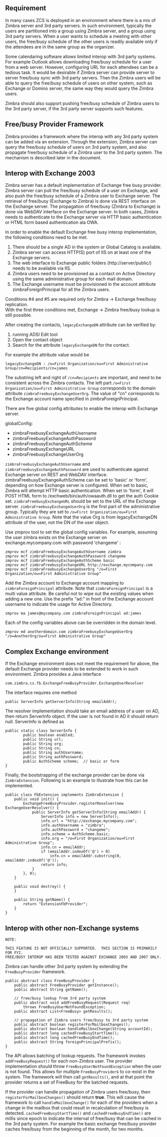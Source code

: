 Requirement
-----------

In many cases ZCS is deployed in an environment where there is a mix of
Zimbra server and 3rd party servers.  In such environment, typically the users
are partitioned into a group using Zimbra server, and a group using 3rd party
servers.  When a user wants to schedule a meeting with other users, the
free/busy schedule of the other users is readily available only if
the attendees are in the same group as the organizer.

Some calendaring software allows limited interop with 3rd party systems.  
For example Outlook allows downloading free/busy schedule for a user from
a web server.  However, configuring URL for each attendees can be a tedious
task.  It would be desirable if Zimbra server can provide server to server
free/busy sync with 3rd party servers.  Then the Zimbra users will be able to
query the free/busy schedule of users on other system, such as Exchange
or Domino server, the same way they would query the Zimbra users.

Zimbra should also support pushing free/busy schedule of Zimbra users to the
3rd party server, if the 3rd party server supports such features.

Free/busy Provider Framework
----------------------------

Zimbra provides a framework where the interop with any 3rd party system
can be added via an extension.  Through the extension, Zimbra server can
query the free/busy schedule of users on 3rd party system, and also
propagate free/busy schedule of a Zimbra user to the 3rd party system.
The mechanism is described later in the document.

Interop with Exchange 2003
--------------------------

Zimbra server has a default implementation of Exchange free busy provider.
Zimbra server can pull the free/busy schedule of a user on Exchange, and
also push the free/busy schedule of a Zimbra user to Exchange server.  The
retrieval of free/busy (Exchange to Zimbra) is done via REST interface
on the Exchange server.  The propagation of free/busy (Zimbra to Exchange)
is done via WebDAV interface on the Exchange server.  In both cases, Zimbra
needs to authenticate to the Exchange server via HTTP basic authentication
or HTML form based authentication ala OWA.

In order to enable the default Exchange free busy interop implementation,
the following conditions need to be met.

1.  There should be a single AD in the system or Global Catalog is available.
2.  Zimbra server can access HTTP(S) port of IIS on at least one of the
    Exchange servers.
3.  The web interface to Exchange public folders (http://server/public/) needs
    to be available via IIS.
4.  Zimbra users need to be provisioned as a contact on Active Directory using
    the same administrative group for each mail domain.
5.  The Exchange username must be provisioned in the account attribute
    zimbraForeignPrincipal for all the Zimbra users.

Conditions #4 and #5 are required only for Zimbra -> Exchange free/busy replication.  
With the first three conditions met, Exchange -> Zimbra free/busy lookup is still possible.

After creating the contacts, `legacyExchangeDN` attribute can be verified by:
  
1. running ADSI Edit tool
2. Open the contact object
3. Search for the attribute `legacyExchangeDN` for the contact.
  
For example the attribute value would be

    legacyExchangeDN : /o=First Organization/ou=First Administrative Group/cn=Recipients/cn=james

The substring left and right of `/cn=Recipients` are important, and need to
be consistent across the Zimbra contacts.  The left part 
`/o=First Organization/ou=First Administrative Group` corresponds to the domain
attribute `zimbraFreebusyExchangeUserOrg`.  The value of "cn" corresponds to the
Exchange account name specified in zimbraForeignPrincipal.

There are five global config attributes to enable the interop with Exchange server.

globalConfig:

  - zimbraFreebusyExchangeAuthUsername
  - zimbraFreebusyExchangeAuthPassword
  - zimbraFreebusyExchangeAuthScheme
  - zimbraFreebusyExchangeURL
  - zimbraFreebusyExchangeUserOrg

`zimbraFreebusyExchangeAuthUsername` and `zimbraFreebusyExchangeAuthPassword` are
used to authenticate against Exchange server on REST and WebDAV interface.
zimbraFreebusyExchangeAuthScheme can be set to 'basic' or 'form', depending
on how Exchange server is configured.  When set to basic, Zimbra will
attempt HTTP basic authentication.  When set to 'form', it will POST
HTML form to /exchweb/bin/auth/owaauth.dll to get the auth Cookie set.
`zimbraFreebusyExchangeURL` should be set to the URL of the Exchange server.
`zimbraFreebusyExchangeUserOrg` is the first part of the administrative group.
Typically they are set to `/o=First Organization/ou=First Administrative Group`.
Note that the value Org is from legacyExchangeDN attribute of the user,
not the DN of the user object.

Use zmprov tool to set the global config variables.  For example, assuming
the user zimbra exists on the Exchange server on exchange.mycompany.com
with password 'changeme' :

    zmprov mcf zimbraFreebusyExchangeAuthUsername zimbra
    zmprov mcf zimbraFreebusyExchangeAuthPassword changeme
    zmprov mcf zimbraFreebusyExchangeAuthScheme basic
    zmprov mcf zimbraFreebusyExchangeURL http://exchange.mycompany.com
    zmprov mcf zimbraFreebusyExchangeUserOrg "/o=First Organization/ou=First Administrative Group"

Add the Zimbra account to Exchange account mapping to `zimbraForeignPrincipal`
attribute.  Note that `zimbraForeignPrincipal` is a multi value attribute.  Be
careful not to wipe out the existing values when adding a new one.  Use the
prefix "ad:" in front of the Exchange account username to indicate the usage
for Active Directory.

    zmprov ma james@mycompany.com zimbraForeignPrincipal ad:james

Each of the config variables above can be overridden in the domain level.

    zmprov md anotherdomain.com zimbraFreebusyExchangeUserOrg "/o=AnotherOrg/ou=First Administrative Group"

Complex Exchange environment
--------------------------

If the Exchange environment does not meet the requirement for above,
the default Exchange provider needs to be extended to work in
such environment.  Zimbra provides a Java interface

    com.zimbra.cs.fb.ExchangeFreeBusyProvider.ExchangeUserResolver

The interface requires one method

    public ServerInfo getServerInfo(String emailAddr);

The resolver implementation should take an email address of a user on AD,
then return ServerInfo object.  If the user is not found in AD it should
return null.  ServerInfo is defined as

    public static class ServerInfo {
            public boolean enabled;
            public String url;
            public String org;
            public String cn;
            public String authUsername;
            public String authPassword;
            public AuthScheme scheme;  // basic or form
    }

Finally, the bootstrapping of the exchange provider can be done via
`ZimbraExtension`.  Following is an example to illustrate how this
can be implemented.

    public class FbExtension implements ZimbraExtension {
        public void init() {
            ExchangeFreeBusyProvider.registerResolver(new ExchangeUserResolver() {
                public ServerInfo getServerInfo(String emailAddr) {
                    ServerInfo info = new ServerInfo();
                    info.url = "http://exchange.mycompany.com";
                    info.authUsername = "zimbra";
                    info.authPassword = "changeme";
                    info.scheme = AuthScheme.basic;
                    info.org = "/o=First Organization/ou=First Administrative Group";
                    info.cn = emailAddr;
                    if (emailAddr.indexOf('@') > 0)
                        info.cn = emailAddr.substring(0, emailAddr.indexOf('@'));
                    return info;
                }
            }, 0);
        }

        public void destroy() {
        }

        public String getName() {
            return "ExtensionFbProvider";
        }
    }


Interop with other non-Exchange systems
---------------------------------------

````
NOTE:

THIS FEATURE IS NOT OFFICIALLY SUPPORTED.  THIS SECTION IS PRIMARILY FOR FYI.
FREE/BUSY INTEROP HAS BEEN TESTED AGAINST EXCHANGE 2003 AND 2007 ONLY.
````

Zimbra can handle other 3rd party system by extending the `FreeBusyProvider`
framework.  

    public abstract class FreeBusyProvider {
        public abstract FreeBusyProvider getInstance();
        public abstract String getName();

        // free/busy lookup from 3rd party system
        public abstract void addFreeBusyRequest(Request req)
            throws FreeBusyUserNotFoundException;
        public abstract List<FreeBusy> getResults();

        // propagation of Zimbra users free/busy to 3rd party system
        public abstract boolean registerForMailboxChanges();
        public abstract boolean handleMailboxChange(String accountId);
        public abstract long cachedFreeBusyStartTime();
        public abstract long cachedFreeBusyEndTime();
        public abstract String foreignPrincipalPrefix();
    }

The API allows batching of lookup requests.  The framework invokes
`addFreeBusyRequest()` for each non-Zimbra user.  The provider implementation
should throw `FreeBusyUserNotFoundException` when the user is not found.
This allows for multiple `FreeBusyProvider`s to co-exist in the system.
The framework will then call `getResults()`, and at that point the provider
returns a set of FreeBusy for the batched requests.

If the provider can handle propagation of Zimbra users free/busy,
then `registerForMailboxChanges()` should return **true**.
This will cause the framework to call `handleMailboxChange()` for each of the providers
when a change in the mailbox that could result in recalculation of free/busy
is detected. `cachedFreeBusyStartTime()` and `cachedFreeBusyEndTime()` are
millis since epoch to indicate the interval of free/busy that can be cached
in the 3rd party system.  For example the basic exchange free/busy provider
caches free/busy from the beginning of the month, for two months.
